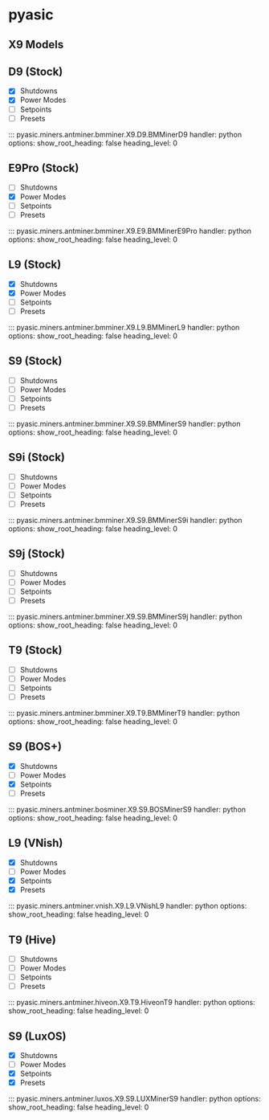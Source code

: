 # pyasic
## X9 Models

## D9 (Stock)

- [x] Shutdowns
- [x] Power Modes
- [ ] Setpoints
- [ ] Presets

::: pyasic.miners.antminer.bmminer.X9.D9.BMMinerD9
    handler: python
    options:
        show_root_heading: false
        heading_level: 0

## E9Pro (Stock)

- [ ] Shutdowns
- [x] Power Modes
- [ ] Setpoints
- [ ] Presets

::: pyasic.miners.antminer.bmminer.X9.E9.BMMinerE9Pro
    handler: python
    options:
        show_root_heading: false
        heading_level: 0

## L9 (Stock)

- [x] Shutdowns
- [x] Power Modes
- [ ] Setpoints
- [ ] Presets

::: pyasic.miners.antminer.bmminer.X9.L9.BMMinerL9
    handler: python
    options:
        show_root_heading: false
        heading_level: 0

## S9 (Stock)

- [ ] Shutdowns
- [ ] Power Modes
- [ ] Setpoints
- [ ] Presets

::: pyasic.miners.antminer.bmminer.X9.S9.BMMinerS9
    handler: python
    options:
        show_root_heading: false
        heading_level: 0

## S9i (Stock)

- [ ] Shutdowns
- [ ] Power Modes
- [ ] Setpoints
- [ ] Presets

::: pyasic.miners.antminer.bmminer.X9.S9.BMMinerS9i
    handler: python
    options:
        show_root_heading: false
        heading_level: 0

## S9j (Stock)

- [ ] Shutdowns
- [ ] Power Modes
- [ ] Setpoints
- [ ] Presets

::: pyasic.miners.antminer.bmminer.X9.S9.BMMinerS9j
    handler: python
    options:
        show_root_heading: false
        heading_level: 0

## T9 (Stock)

- [ ] Shutdowns
- [ ] Power Modes
- [ ] Setpoints
- [ ] Presets

::: pyasic.miners.antminer.bmminer.X9.T9.BMMinerT9
    handler: python
    options:
        show_root_heading: false
        heading_level: 0

## S9 (BOS+)

- [x] Shutdowns
- [ ] Power Modes
- [x] Setpoints
- [ ] Presets

::: pyasic.miners.antminer.bosminer.X9.S9.BOSMinerS9
    handler: python
    options:
        show_root_heading: false
        heading_level: 0

## L9 (VNish)

- [x] Shutdowns
- [ ] Power Modes
- [x] Setpoints
- [x] Presets

::: pyasic.miners.antminer.vnish.X9.L9.VNishL9
    handler: python
    options:
        show_root_heading: false
        heading_level: 0

## T9 (Hive)

- [ ] Shutdowns
- [ ] Power Modes
- [ ] Setpoints
- [ ] Presets

::: pyasic.miners.antminer.hiveon.X9.T9.HiveonT9
    handler: python
    options:
        show_root_heading: false
        heading_level: 0

## S9 (LuxOS)

- [x] Shutdowns
- [ ] Power Modes
- [x] Setpoints
- [x] Presets

::: pyasic.miners.antminer.luxos.X9.S9.LUXMinerS9
    handler: python
    options:
        show_root_heading: false
        heading_level: 0

